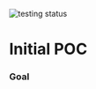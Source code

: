 ![testing status](https://github.com/rtucker-mozilla/multilint/actions/workflows/nosetests.yml/badge.svg)
# Initial POC #
### Goal ###
